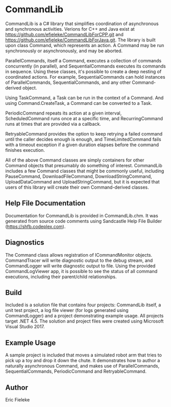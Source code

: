 CommandLib
=========

CommandLib is a C# library that simplifies coordination of asynchronous and synchronous activities. Verions for C++ and Java exist at https://github.com/efieleke/CommandLibForCPP.git and https://github.com/efieleke/CommandLibForJava.git. The library is built upon class Command, which represents an action. A Command may be run synchronously or asynchronously, and may be aborted.

ParallelCommands, itself a Command, executes a collection of commands concurrently (in parallel), and SequentialCommands executes its commands in sequence. Using these classes, it's possible to create a deep nesting of coordinated actions. For example, SequentialCommands can hold instances of ParallelCommands, SequentialCommands, and any other Command-derived object.

Using TaskCommand, a Task can be run in the context of a Command. And using Command.CreateTask, a Command can be converted to a Task.

PeriodicCommand repeats its action at a given interval, ScheduledCommand runs once at a specific time, and RecurringCommand runs at times that are provided via a callback.

RetryableCommand provides the option to keep retrying a failed command until the caller decides enough is enough, and TimeLimitedCommand fails with a timeout exception if a given duration elapses before the command finishes execution.

All of the above Command classes are simply containers for other Command objects that presumably do something of interest. CommandLib includes a few Command classes that might be commonly useful, including PauseCommand, DownloadFileCommand, DownloadStringCommand, UploadDataCommand and UploadStringCommand, but it is expected that users of this library will create their own Command-derived classes.

Help File Documentation
----
Documentation for CommandLib is provided in CommandLib.chm. It was generated from source code comments using Sandcastle Help File Builder (https://shfb.codeplex.com).

Diagnostics
----
The Command class allows registration of ICommandMonitor objects. CommandTracer will write diagnostic output to the debug stream, and CommandLogger will write diagnostic output to file. Using the provided CommandLogViewer app, it is possible to see the status of all command executions, including their parent/child relationships.

Build
----
Included is a solution file that contains four projects: CommandLib itself, a unit test project, a log file viewer (for logs generated using CommandLogger) and a project demonstrating example usage. All projects target .NET 4.5. The solution and project files were created using Microsoft Visual Studio 2017.

Example Usage
----
A sample project is included that moves a simulated robot arm that tries to pick up a toy and drop it down the chute. It demonstrates how to author a naturally asynchronous Command, and makes use of ParallelCommands, SequentialCommands, PeriodicCommand and RetryableCommand.

Author
----
Eric Fieleke
